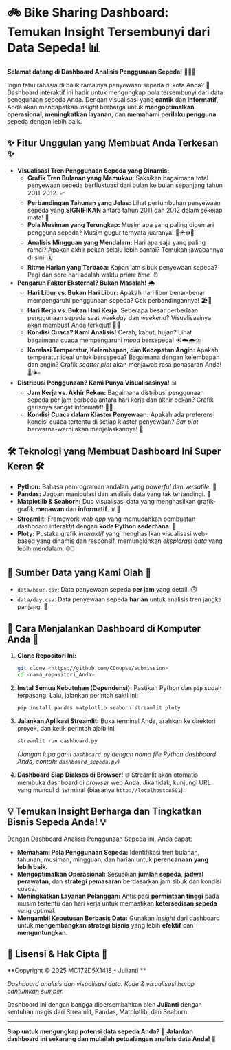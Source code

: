 # 🚲  Bike Sharing Dashboard: Temukan Insight Tersembunyi dari Data Sepeda! 📊

**Selamat datang di Dashboard Analisis Penggunaan Sepeda!** 🚴‍♀️💨

Ingin tahu rahasia di balik ramainya penyewaan sepeda di kota Anda? 🤔  Dashboard interaktif ini hadir untuk mengungkap pola tersembunyi dari data penggunaan sepeda Anda.  Dengan visualisasi yang **cantik** dan **informatif**, Anda akan mendapatkan *insight* berharga untuk **mengoptimalkan operasional**, **meningkatkan layanan**, dan **memahami perilaku pengguna** sepeda dengan lebih baik.

## ✨ Fitur Unggulan yang Membuat Anda Terkesan ✨

*   **Visualisasi Tren Penggunaan Sepeda yang Dinamis:**
    *   **Grafik Tren Bulanan yang Memukau:** Saksikan bagaimana total penyewaan sepeda berfluktuasi dari bulan ke bulan sepanjang tahun 2011-2012. 📈
    *   **Perbandingan Tahunan yang Jelas:** Lihat pertumbuhan penyewaan sepeda yang **SIGNIFIKAN** antara tahun 2011 dan 2012 dalam sekejap mata! 🚀
    *   **Pola Musiman yang Terungkap:**  Musim apa yang paling digemari pengguna sepeda? Musim gugur ternyata juaranya! 🍂☀️❄️🌷
    *   **Analisis Mingguan yang Mendalam:**  Hari apa saja yang paling ramai? Apakah akhir pekan selalu lebih santai? Temukan jawabannya di sini! 🗓️
    *   **Ritme Harian yang Terbaca:**  Kapan jam sibuk penyewaan sepeda?  Pagi dan sore hari adalah waktu *prime time*! ⏰
*   **Pengaruh Faktor Eksternal? Bukan Masalah!** 🌦️
    *   **Hari Libur vs. Bukan Hari Libur:**  Apakah hari libur benar-benar mempengaruhi penggunaan sepeda?  Cek perbandingannya! 🏖️🏢
    *   **Hari Kerja vs. Bukan Hari Kerja:**  Seberapa besar perbedaan penggunaan sepeda saat *weekday* dan *weekend*?  Visualisasinya akan membuat Anda terkejut! 💼🎉
    *   **Kondisi Cuaca? Kami Analisis!**  Cerah, kabut, hujan?  Lihat bagaimana cuaca mempengaruhi *mood* bersepeda! ☀️☁️🌧️⛈️
    *   **Korelasi Temperatur, Kelembapan, dan Kecepatan Angin:**  Apakah temperatur ideal untuk bersepeda? Bagaimana dengan kelembapan dan angin?  Grafik *scatter plot* akan menjawab rasa penasaran Anda! 🌡️💧🌬️
*   **Distribusi Penggunaan? Kami Punya Visualisasinya!** 📊
    *   **Jam Kerja vs. Akhir Pekan:**  Bagaimana distribusi penggunaan sepeda per jam berbeda antara hari kerja dan akhir pekan?  Grafik garisnya sangat informatif! 👔🥳
    *   **Kondisi Cuaca dalam Klaster Penyewaan:**  Apakah ada preferensi kondisi cuaca tertentu di setiap klaster penyewaan?  *Bar plot* berwarna-warni akan menjelaskannya! 🌈

## 🛠️ Teknologi yang Membuat Dashboard Ini Super Keren 🛠️

*   **Python:** Bahasa pemrograman andalan yang *powerful* dan *versatile*. 🐍
*   **Pandas:**  Jagoan manipulasi dan analisis data yang tak tertandingi. 🐼
*   **Matplotlib & Seaborn:**  Duo visualisasi data yang menghasilkan grafik-grafik **menawan** dan **informatif**. 📊🎨
*   **Streamlit:**  Framework *web app* yang memudahkan pembuatan dashboard interaktif dengan **kode Python sederhana**. 🚀
*   **Ploty:**  Pustaka grafik *interaktif* yang menghasilkan visualisasi web-based yang dinamis dan responsif, memungkinkan *eksplorasi data* yang lebih mendalam. 🌐🖱️

## 📂 Sumber Data yang Kami Olah 📂

*   `data/hour.csv`: Data penyewaan sepeda **per jam** yang detail. ⏱️
*   `data/day.csv`: Data penyewaan sepeda **harian** untuk analisis tren jangka panjang. 📅

## 🚀 Cara Menjalankan Dashboard di Komputer Anda 🚀

1.  **Clone Repositori Ini:**
    ```bash
    git clone <https://github.com/CCoupse/submission>
    cd <nama_repositori_Anda>
    ```

2.  **Instal Semua Kebutuhan (Dependensi):**
    Pastikan Python dan `pip` sudah terpasang. Lalu, jalankan perintah sakti ini:
    ```bash
    pip install pandas matplotlib seaborn streamlit ploty
    ```

3.  **Jalankan Aplikasi Streamlit:**
    Buka terminal Anda, arahkan ke direktori proyek, dan ketik perintah ajaib ini:
    ```bash
    streamlit run dashboard.py
    ```
    *(Jangan lupa ganti `dashboard.py` dengan nama file Python dashboard Anda, contoh: `dashboard_sepeda.py`)*

4.  **Dashboard Siap Diakses di Browser!** 🌐
    Streamlit akan otomatis membuka dashboard di *browser* web Anda. Jika tidak, kunjungi URL yang muncul di terminal (biasanya `http://localhost:8501`).

## 💡  Temukan Insight Berharga dan Tingkatkan Bisnis Sepeda Anda! 💡

Dengan Dashboard Analisis Penggunaan Sepeda ini, Anda dapat:

*   **Memahami Pola Penggunaan Sepeda:** Identifikasi tren bulanan, tahunan, musiman, mingguan, dan harian untuk **perencanaan yang lebih baik**.
*   **Mengoptimalkan Operasional:** Sesuaikan **jumlah sepeda**, **jadwal perawatan**, dan **strategi pemasaran** berdasarkan jam sibuk dan kondisi cuaca.
*   **Meningkatkan Layanan Pelanggan:**  Antisipasi **permintaan tinggi** pada musim tertentu dan hari kerja untuk memastikan **ketersediaan sepeda** yang optimal.
*   **Mengambil Keputusan Berbasis Data:**  Gunakan *insight* dari dashboard untuk **mengembangkan strategi bisnis** yang lebih **efektif** dan **menguntungkan**.

## 📝 Lisensi & Hak Cipta 📝

**Copyright © 2025 MC172D5X1418 - Julianti **

_Dashboard analisis dan visualisasi data. Kode & visualisasi harap cantumkan sumber._

Dashboard ini dengan bangga dipersembahkan oleh **Julianti** dengan sentuhan magis dari Streamlit, Pandas, Matplotlib, dan Seaborn.

---

**Siap untuk mengungkap potensi data sepeda Anda?  🚀  Jalankan dashboard ini sekarang dan mulailah petualangan analisis data Anda!** 🎉
